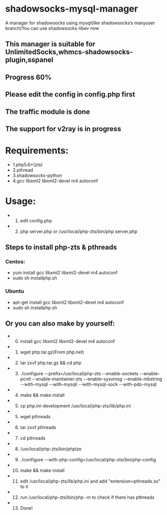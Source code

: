 # shadowsocks-mysql-manager
A manager for shadowsocks using mysql(like shadowsocks’s manyuser branch(You can use shadowsocks-libev now
## This manager is suitable for UnlimitedSocks,whmcs-shadowsocks-plugin,sspanel
## Progress 60%
## Please edit the config in config.php first

## The traffic module is done
## The support for v2ray is in progress

# Requirements:
* 1.php5.6+(zts)
* 2.pthread
* 3.shadowsocks-python
* 4.gcc libxml2 libxml2-devel m4 autoconf

# Usage:
* 1. edit config.php
* 2. php server.php or /usr/local/php-zts/bin/php server.php

## Steps to install php-zts & pthreads
### Centos:
* yum install gcc libxml2 libxml2-devel m4 autoconf
* sudo sh installphp.sh
### Ubuntu
* apt-get install gcc libxml2 libxml2-devel m4 autoconf
* sudo sh installphp.sh
## Or you can also make by yourself:
* 0. install gcc libxml2 libxml2-devel m4 autoconf
* 1. wget php.tar.gz(From php.net)
* 2. tar zxvf php.tar.gz && cd php
* 3. ./configure --prefix=/usr/local/php-zts --enable-sockets --enable-pcntl --enable-maintainer-zts --enable-sysvmsg --enable-mbstring --with-mysql --with-mysqli --with-mysql-sock --with-pdo-mysql
* 4. make && make install
* 5. cp php.ini-development /usr/local/php-zts/lib/php.ini
* 5. wget pthreads
* 6. tar zxvf pthreads
* 7. cd pthreads
* 8. /usr/local/php-zts/bin/phpize
* 9. ./configure --with-php-config=/usr/local/php-zts/bin/php-config
* 10. make && make install
* 11. edit /usr/local/php-zts/lib/php.ini and add "extension=pthreads.so" to it
* 12. run /usr/local/php-zts/bin/php -m to check if there has pthreads
* 13. Done!

